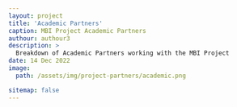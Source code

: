 ```yaml
---
layout: project
title: 'Academic Partners'
caption: MBI Project Academic Partners
authour: authour3
description: >
  Breakdown of Academic Partners working with the MBI Project
date: 14 Dec 2022
image: 
  path: /assets/img/project-partners/academic.png

sitemap: false
---
```

